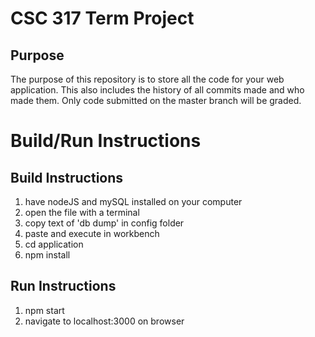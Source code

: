 # CSC 317 Term Project

## Purpose

The purpose of this repository is to store all the code for your web application. This also includes the history of all commits made and who made them. Only code submitted on the master branch will be graded.

# Build/Run Instructions

## Build Instructions
1. have nodeJS and mySQL installed on your computer
2. open the file with a terminal
3. copy text of 'db dump' in config folder
4. paste and execute in workbench
5. cd application
6. npm install

## Run Instructions
1. npm start
2. navigate to localhost:3000 on browser 
